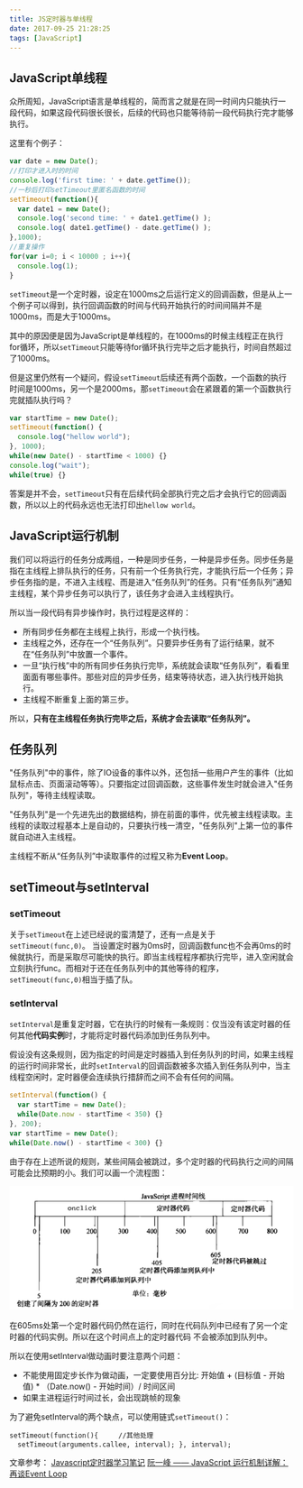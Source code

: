 ```yaml
---
title: JS定时器与单线程
date: 2017-09-25 21:28:25
tags: [JavaScript]
---
```

## JavaScript单线程

众所周知，JavaScript语言是单线程的，简而言之就是在同一时间内只能执行一段代码，如果这段代码很长很长，后续的代码也只能等待前一段代码执行完才能够执行。

这里有个例子：
```javascript
var date = new Date();
//打印才进入时的时间
console.log('first time: ' + date.getTime());
//一秒后打印setTimeout里匿名函数的时间
setTimeout(function(){
  var date1 = new Date();
  console.log('second time: ' + date1.getTime() );
  console.log( date1.getTime() - date.getTime() );
},1000);
//重复操作
for(var i=0; i < 10000 ; i++){
  console.log(1);
}
```

`setTimeout`是一个定时器，设定在1000ms之后运行定义的回调函数，但是从上一个例子可以得到，执行回调函数的时间与代码开始执行的时间间隔并不是1000ms，而是大于1000ms。

其中的原因便是因为JavaScript是单线程的，在1000ms的时候主线程正在执行for循环，所以`setTimeout`只能等待for循环执行完毕之后才能执行，时间自然超过了1000ms。

但是这里仍然有一个疑问，假设`setTimeout`后续还有两个函数，一个函数的执行时间是1000ms，另一个是2000ms，那`setTimeout`会在紧跟着的第一个函数执行完就插队执行吗？

```javascript
var startTime = new Date();
setTimeout(function() {
  console.log("hellow world");
}, 1000);
while(new Date() - startTime < 1000) {}
console.log("wait");
while(true) {}
```

答案是并不会，`setTimeout`只有在后续代码全部执行完之后才会执行它的回调函数，所以以上的代码永远也无法打印出`hellow world`。

## JavaScript运行机制

我们可以将运行的任务分成两组，一种是同步任务，一种是异步任务。同步任务是指在主线程上排队执行的任务，只有前一个任务执行完，才能执行后一个任务；异步任务指的是，不进入主线程、而是进入“任务队列”的任务。只有“任务队列”通知主线程，某个异步任务可以执行了，该任务才会进入主线程执行。

所以当一段代码有异步操作时，执行过程是这样的：

* 所有同步任务都在主线程上执行，形成一个执行栈。
* 主线程之外，还存在一个“任务队列”。只要异步任务有了运行结果，就不在“任务队列”中放置一个事件。
* 一旦“执行栈”中的所有同步任务执行完毕，系统就会读取“任务队列”，看看里面面有哪些事件。那些对应的异步任务，结束等待状态，进入执行栈开始执行。
* 主线程不断重复上面的第三步。

所以，**只有在主线程任务执行完毕之后，系统才会去读取“任务队列”。**

## 任务队列

"任务队列"中的事件，除了IO设备的事件以外，还包括一些用户产生的事件（比如鼠标点击、页面滚动等等）。只要指定过回调函数，这些事件发生时就会进入"任务队列"，等待主线程读取。

"任务队列"是一个先进先出的数据结构，排在前面的事件，优先被主线程读取。主线程的读取过程基本上是自动的，只要执行栈一清空，"任务队列"上第一位的事件就自动进入主线程。

主线程不断从“任务队列”中读取事件的过程又称为**Event Loop**。

## setTimeout与setInterval

### setTimeout

关于`setTimeout`在上述已经说的蛮清楚了，还有一点是关于`setTimeout(func,0)`。
当设置定时器为0ms时，回调函数func也不会再0ms的时候就执行，而是采取尽可能快的执行。即当主线程程序都执行完毕，进入空闲就会立刻执行func。而相对于还在任务队列中的其他等待的程序，`setTimeout(func,0)`相当于插了队。

### setInterval

`setInterval`是重复定时器，它在执行的时候有一条规则：仅当没有该定时器的任何其他**代码实例**时，才能将定时器代码添加到任务队列中。

假设没有这条规则，因为指定的时间是定时器插入到任务队列的时间，如果主线程的运行时间非常长，此时`setInterval`的回调函数被多次插入到任务队列中，当主线程空闲时，定时器便会连续执行措辞而之间不会有任何的间隔。

```javascript
setInterval(function() {
  var startTime = new Date();
  while(Date.now - startTime < 350) {}
}, 200);
var startTime = new Date();
while(Date.now() - startTime < 300) {}
```

由于存在上述所说的规则，某些间隔会被跳过，多个定时器的代码执行之间的间隔可能会比预期的小。我们可以画一个流程图：

![](https://github.com/Yx1aoq1/Yx1aoq1.github.io/raw/master/images/settimeout.png)

在605ms处第一个定时器代码仍然在运行，同时在代码队列中已经有了另一个定时器的代码实例。所以在这个时间点上的定时器代码 不会被添加到队列中。

所以在使用setInterval做动画时要注意两个问题：

* 不能使用固定步长作为做动画，一定要使用百分比: 开始值 + (目标值 - 开始值) * （Date.now() - 开始时间）/ 时间区间
* 如果主进程运行时间过长，会出现跳帧的现象

为了避免setInterval的两个缺点，可以使用链式`setTimeout()`：
```
setTimeout(function(){     //其他处理
  setTimeout(arguments.callee, interval); }, interval);
```

文章参考：
[Javascript定时器学习笔记](https://yq.aliyun.com/wenji/1646)
[阮一峰 —— JavaScript 运行机制详解：再谈Event Loop](http://www.ruanyifeng.com/blog/2014/10/event-loop.html)